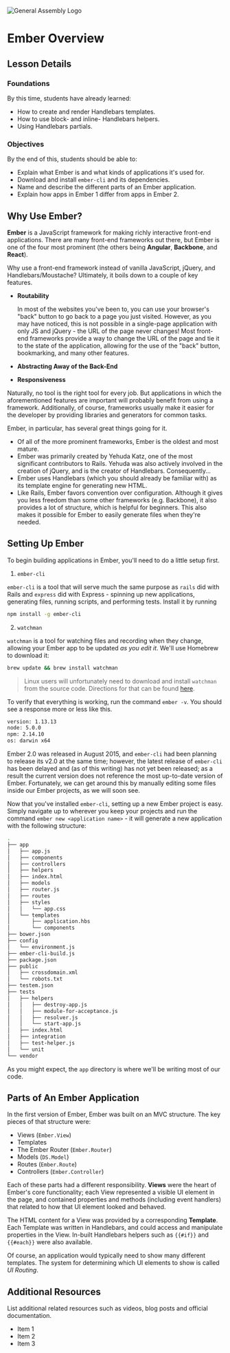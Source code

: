 ![General Assembly Logo](http://i.imgur.com/ke8USTq.png)

# Ember Overview

## Lesson Details
### Foundations
By this time, students have already learned:

- How to create and render Handlebars templates.
- How to use block- and inline- Handlebars helpers.
- Using Handlebars partials.

### Objectives

By the end of this, students should be able to:

- Explain what Ember is and what kinds of applications it's used for.
- Download and install `ember-cli` and its dependencies.
- Name and describe the different parts of an Ember application.
- Explain how apps in Ember 1 differ from apps in Ember 2.

## Why Use Ember?

**Ember** is a JavaScript framework for making richly interactive front-end applications. There are many front-end frameworks out there, but Ember is one of the four most prominent (the others being **Angular**, **Backbone**, and **React**).

Why use a front-end framework instead of vanilla JavaScript, jQuery, and Handlebars/Moustache? Ultimately, it boils down to a couple of key features.

* **Routability**

  In most of the websites you've been to, you can use your browser's "back" button to go back to a page you just visited. However, as you may have noticed, this is not possible in a single-page application with only JS and jQuery - the URL of the page never changes! Most front-end frameworks provide a way to change the URL of the page and tie it to the state of the application, allowing for the use of the "back" button, bookmarking, and many other features.

* **Abstracting Away of the Back-End**

  <!-- fill in later -->

* **Responsiveness**

  <!-- fill in later -->

Naturally, no tool is the right tool for every job. But applications in which the aforementioned features are important will probably benefit from using a framework. Additionally, of course, frameworks usually make it easier for the developer by providing libraries and generators for common tasks.

Ember, in particular, has several great things going for it.

* Of all of the more prominent frameworks, Ember is the oldest and most mature.
* Ember was primarily created by Yehuda Katz, one of the most significant contributors to Rails. Yehuda was also actively involved in the creation of jQuery, and is the creator of Handlebars. Consequently...
* Ember uses Handlebars (which you should already be familiar with) as its template engine for generating new HTML.
* Like Rails, Ember favors convention over configuration. Although it gives you less freedom than some other frameworks (e.g. Backbone), it also provides a lot of structure, which is helpful for beginners. This also makes it possible for Ember to easily generate files when they're needed.

## Setting Up Ember

To begin building applications in Ember, you'll need to do a little setup first.

1. `ember-cli`

  `ember-cli` is a tool that will serve much the same purpose as `rails` did with Rails and `express` did with Express - spinning up new applications, generating files, running scripts, and performing tests. Install it by running
  ```bash
  npm install -g ember-cli
  ```

2. `watchman`

  `watchman` is a tool for watching files and recording when they change, allowing your Ember app to be updated _as you edit it_.
  We'll use Homebrew to download it:
  ```bash
  brew update && brew install watchman
  ```
  > Linux users will unfortunately need to download and install `watchman` from the source code. Directions for that can be found [here](https://facebook.github.io/watchman/docs/install.html#installing-from-source).

To verify that everything is working, run the command `ember -v`. You should see a response more or less like this.
```bash
version: 1.13.13
node: 5.0.0
npm: 2.14.10
os: darwin x64
```
Ember 2.0 was released in August 2015, and `ember-cli` had been planning to release its v2.0 at the same time; however, the latest release of `ember-cli` has been delayed and (as of this writing) has not yet been released; as a result the current version does not reference the most up-to-date version of Ember. Fortunately, we can get around this by manually editing some files inside our Ember projects, as we will soon see.

Now that you've installed `ember-cli`, setting up a new Ember project is easy. Simply navigate up to wherever you keep your projects and run the command `ember new <application name>` - it will generate a new application with the following structure:
```bash
.
├── app
│   ├── app.js
│   ├── components
│   ├── controllers
│   ├── helpers
│   ├── index.html
│   ├── models
│   ├── router.js
│   ├── routes
│   ├── styles
│   │   └── app.css
│   └── templates
│       ├── application.hbs
│       └── components
├── bower.json
├── config
│   └── environment.js
├── ember-cli-build.js
├── package.json
├── public
│   ├── crossdomain.xml
│   └── robots.txt
├── testem.json
├── tests
│   ├── helpers
│   │   ├── destroy-app.js
│   │   ├── module-for-acceptance.js
│   │   ├── resolver.js
│   │   └── start-app.js
│   ├── index.html
│   ├── integration
│   ├── test-helper.js
│   └── unit
└── vendor
```

As you might expect, the `app` directory is where we'll be writing most of our code.

## Parts of An Ember Application

In the first version of Ember, Ember was built on an MVC structure. The key pieces of that structure were:

* Views (`Ember.View`)
* Templates
* The Ember Router (`Ember.Router`)
* Models (`DS.Model`)
* Routes (`Ember.Route`)
* Controllers (`Ember.Controller`)

Each of these parts had a different responsibility. **Views** were the heart of Ember's core functionality; each View represented a visible UI element in the page, and contained properties and methods (including event handlers) that related to how that UI element looked and behaved.

<!-- Add example of a View from the demo app. -->

The HTML content for a View was provided by a corresponding **Template**. Each Template was written in Handlebars, and could access and manipulate properties in the View. In-built Handlebars helpers such as `{{#if}}` and `{{#each}}` were also available.

<!-- Add example of a Template, ideally one referencing a property in the View. -->

Of course, an application would typically need to show many different templates. The system for determining which UI elements to show is called _UI Routing_.




## Additional Resources

List additional related resources such as videos, blog posts and official documentation.

- Item 1
- Item 2
- Item 3
